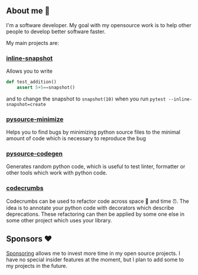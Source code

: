 ## About me 👋

I'm a software developer. My goal with my opensource work is to help other people to develop better software faster.

My main projects are:

### [inline-snapshot](https://github.com/15r10nk/inline-snapshot)

Allows you to write
```python
def test_addition()
    assert 5+5==snapshot()
```
and to change the snapshot to  `snapshot(10)` when you run `pytest --inline-snapshot=create`

### [pysource-minimize](https://github.com/15r10nk/pysource-minimize)

Helps you to find bugs by minimizing python source files to the minimal amount of code which is necessary to reproduce the bug


### [pysource-codegen](https://github.com/15r10nk/pysource-codegen)

Generates random python code, which is useful to test linter, formatter or other tools which work with python code.

### [codecrumbs](https://github.com/15r10nk/codecrumbs)

Codecrumbs can be used to refactor code across space 🚀 and time ⏰.
The idea is to annotate your python code with decorators which describe deprecations.
These refactoring can then be applied by some one else in some other project which uses your library.

## Sponsors ❤️

[Sponsoring](https://github.com/sponsors/15r10nk) allows me to invest more time in my open source projects.
I have no special insider features at the moment, but I plan to add some to my projects in the future.

<!--
**15r10nk/15r10nk** is a ✨ _special_ ✨ repository because its `README.md` (this file) appears on your GitHub profile.

Here are some ideas to get you started:

- 🔭 I’m currently working on ...
- 🌱 I’m currently learning ...
- 👯 I’m looking to collaborate on ...
- 🤔 I’m looking for help with ...
- 💬 Ask me about ...
- 📫 How to reach me: ...
- 😄 Pronouns: ...
- ⚡ Fun fact: ...
-->
